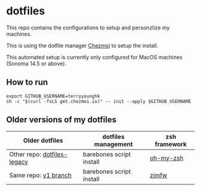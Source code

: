 # dotfiles

This repo contains the configurations to setup and personzlize my machines.

This is using the dotfile manager [Chezmoi](https://chezmoi.io) to setup the install.

This automated setup is currently only configured for MacOS machines (Sonoma 14.5 or above).

## How to run

```shell
export GITHUB_USERNAME=terryyounghk
sh -c "$(curl -fsLS get.chezmoi.io)" -- init --apply $GITHUB_USERNAME
```
## Older versions of my dotfiles

| Older dotfiles | dotfiles management | zsh framework |
| --- | --- | --- |
| Other repo: [dotfiles-legacy](https://github.com/terryyounghk/dotfiles-legacy) | barebones script install | [oh-my-zsh](https://ohmyz.sh/) |
| Same repo: [v1 branch](https://github.com/terryyounghk/dotfiles/tree/v1) | barebones script install | [zimfw](https://zimfw.sh/) |

